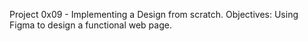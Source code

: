 Project 0x09 - Implementing a Design from scratch.
Objectives: Using Figma to design a functional web page.